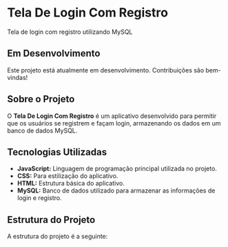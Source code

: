 # Tela De Login Com Registro

Tela de login com registro utilizando MySQL

## Em Desenvolvimento

Este projeto está atualmente em desenvolvimento. Contribuições são bem-vindas!

## Sobre o Projeto

O **Tela De Login Com Registro** é um aplicativo desenvolvido para permitir que os usuários se registrem e façam login, armazenando os dados em um banco de dados MySQL.

## Tecnologias Utilizadas

- **JavaScript:** Linguagem de programação principal utilizada no projeto.
- **CSS:** Para estilização do aplicativo.
- **HTML:** Estrutura básica do aplicativo.
- **MySQL:** Banco de dados utilizado para armazenar as informações de login e registro.

## Estrutura do Projeto

A estrutura do projeto é a seguinte:

